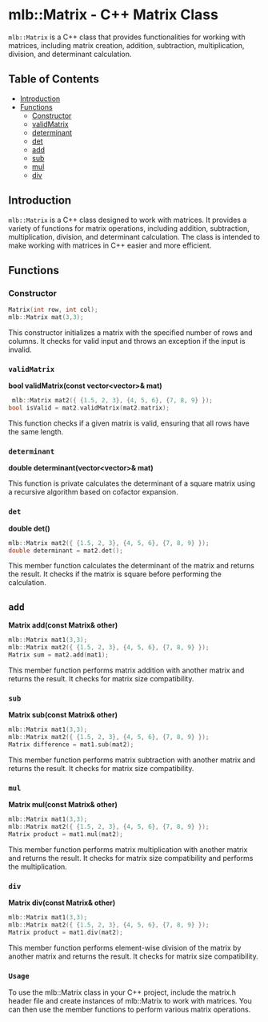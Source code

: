 # mlb::Matrix - C++ Matrix Class

`mlb::Matrix` is a C++ class that provides functionalities for working with matrices, including matrix creation, addition, subtraction, multiplication, division, and determinant calculation.

## Table of Contents

- [Introduction](#introduction)
- [Functions](#functions)
  - [Constructor](#constructor)
  - [validMatrix](#validmatrix)
  - [determinant](#determinant)
  - [det](#det)
  - [add](#add)
  - [sub](#sub)
  - [mul](#mul)
  - [div](#div)


## Introduction

`mlb::Matrix` is a C++ class designed to work with matrices. It provides a variety of functions for matrix operations, including addition, subtraction, multiplication, division, and determinant calculation. The class is intended to make working with matrices in C++ easier and more efficient.

## Functions

### Constructor

```cpp
Matrix(int row, int col);
mlb::Matrix mat(3,3);
```
This constructor initializes a matrix with the specified number of rows and columns. It checks for valid input and throws an exception if the input is invalid.

### `validMatrix`
**bool validMatrix(const vector<vector<double>>& mat)**
```cpp
 mlb::Matrix mat2({ {1.5, 2, 3}, {4, 5, 6}, {7, 8, 9} });
bool isValid = mat2.validMatrix(mat2.matrix);
```
This function checks if a given matrix is valid, ensuring that all rows have the same length.

### `determinant`
**double determinant(vector<vector<double>>& mat)**

This function  is private calculates the determinant of a square matrix using a recursive algorithm based on cofactor expansion.

### `det`
**double det()**
```cpp
mlb::Matrix mat2({ {1.5, 2, 3}, {4, 5, 6}, {7, 8, 9} });
double determinant = mat2.det();
```
This member function calculates the determinant of the matrix and returns the result. It checks if the matrix is square before performing the calculation.


## `add`
**Matrix add(const Matrix& other)**
```cpp
mlb::Matrix mat1(3,3);
mlb::Matrix mat2({ {1.5, 2, 3}, {4, 5, 6}, {7, 8, 9} });
Matrix sum = mat2.add(mat1);
```
This member function performs matrix addition with another matrix and returns the result. It checks for matrix size compatibility.

### `sub`
**Matrix sub(const Matrix& other)**
```cpp
mlb::Matrix mat1(3,3);
mlb::Matrix mat2({ {1.5, 2, 3}, {4, 5, 6}, {7, 8, 9} });
Matrix difference = mat1.sub(mat2);
```
This member function performs matrix subtraction with another matrix and returns the result. It checks for matrix size compatibility.


### `mul`
**Matrix mul(const Matrix& other)**
```cpp
mlb::Matrix mat1(3,3);
mlb::Matrix mat2({ {1.5, 2, 3}, {4, 5, 6}, {7, 8, 9} });
Matrix product = mat1.mul(mat2);
````
This member function performs matrix multiplication with another matrix and returns the result. It checks for matrix size compatibility and performs the multiplication.

### `div`
**Matrix div(const Matrix& other)**
```cpp
mlb::Matrix mat1(3,3);
mlb::Matrix mat2({ {1.5, 2, 3}, {4, 5, 6}, {7, 8, 9} });
Matrix product = mat1.div(mat2);
```
This member function performs element-wise division of the matrix by another matrix and returns the result. It checks for matrix size compatibility.


### `Usage`
To use the mlb::Matrix class in your C++ project, include the matrix.h header file and create instances of mlb::Matrix to work with matrices. You can then use the member functions to perform various matrix operations.